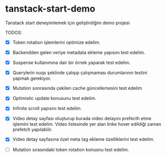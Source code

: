 # tanstack-start-demo
Tanstack start deneyimlemek için geliştirdiğim demo projesi

TODOS:
- [x] Token rotation işlemlerini optimize edelim.
- [x] Backendden gelen veriye metadata ekleme yapısını test edelim.
- [x] Suspense kullanımına dair bir örnek yaparak test edelim.
- [x] Querylerin nuqs şeklinde çalışıp çalışmaması durumlarının testini yapmak gerekiyor.
- [x] Mutation sonrasında çekilen cache güncellemesini test edelim
- [x] Optimistic update konusunu test edelim.
- [x] Infinite scroll yapısını test edelim.
- [x] Video detay sayfası oluşturup burada video detayını prefecth etme işlemini test edelim. Video listesinde yer alan linke hover edildiği zaman prefetch yapılabilir.
- [x] Video detay sayfasına özel meta tag ekleme özelliklerini test edelim.
- [ ] Mutation sırasındaki token rotation konusnu test edelim.

